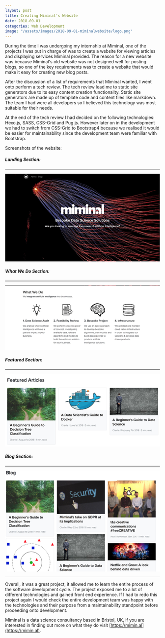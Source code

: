 ```yaml
---
layout: post
title: Creating Miminal's Website 
date: 2018-09-01
categories: Web Development
image: "/assets/images/2018-09-01-miminalwebsite/logo.png"
---
```


During the time I was undergoing my internship at Miminal, one of the projects I was put in charge of was to create a website for viewing articles and displaying services Miminal provided. The reason for a new website was because Miminal's old website was not designed well for posting blogs, so one of the key requirements was to create a website that would make it easy for creating new blog posts.

After the discussion of a list of requirements that Miminal wanted, I went onto perform a tech review. The tech review lead me to static site generators due to its easy content creation functionality. Static site generators are made up of template code and content files like markdown. The team I had were all developers so I believed this technology was most suitable for their needs.

At the end of the tech review I had decided on the following technologies: Hexo.js, SASS, CSS-Grid and Pug.js. However later on in the development we had to switch from CSS-Grid to Bootstrap4 because we realised it would be easier for maintainability since the development team were familiar with Bootstrap.

Screenshots of the website:

##### Landing Section: 

---
![](/assets/images/2018-09-01-miminalwebsite/landing.jpg)

##### What We Do Section:

---
![](/assets/images/2018-09-01-miminalwebsite/description.jpg)

##### Featured Section:
---
![](/assets/images/2018-09-01-miminalwebsite/feature.jpg)

##### Blog Section:
---
![](/assets/images/2018-09-01-miminalwebsite/blog.jpg)

---
Overall, it was a great project, it allowed me to learn the entire process of the software development cycle. The project exposed me to a lot of different technologies and gained front end experience. If I had to redo this project again I would check the entire development team was happy with the technologies and their purpose from a maintainability standpoint before proceeding onto development.

Miminal is a data science consultancy based in Bristol, UK, if you are interested in finding out more on what they do visit [https://mimin.al](https://mimin.al).


<!--
[x] What was the process
[] The tech stack of this website (with diagrams drawn)
[x] Screenshots of the website
[x] What difficulties did I face
[x] How would you do this better next time
 -->

